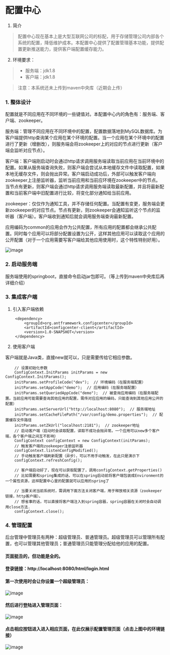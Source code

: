 # 配置中心

1. 简介
> 配置中心现在基本上是大型互联网公司的标配，用于存储管理公司内部各个系统的配置，降低维护成本。本配置中心提供了配置管理基本功能，提供配置更新推送能力，提供客户端配置缓存能力。

2. 环境要求：
> * 服务端：jdk1.8
> * 客户端：jdk1.8

> 注意：本系统还未上传到maven中央库（近期会上传）

### 1. 整体设计
配置就是不同应用在不同环境的一些键值对。本配置中心内的角色有：服务端、客户端、zookeeper。

服务端：管理不同应用在不同环境中的配置，配置数据落地到MySQL数据库。为客户端提供http查询某个应用在某个环境的配置。当一个应用在某个环境中的配置进行了更新（增删改），则服务端会将zookeeper上的对应的节点进行更新（客户端会监听对应节点）。

客户端：客户端刚启动时会通过http请求调用服务端读取当前应用在当前环境中的配置。如果从服务端查询失败，则客户端会尝试从本地缓存文件中读取配置，如果本地无缓存文件，则会抛出异常。客户端启动成功后，外部可以触发客户端向zookeeper上注册监听器，监听当前应用和当前应环境在zookeeper中的节点。当节点有更新，则客户端会通过http请求调用服务端读取最新配置，并且将最新配置和当前客户端中旧配置进行比较，将变化部分通知给当前应用。

zookeeper：仅仅作为通知工具，并不存储任何配置。当配置有变更，服务端会更新zookeeper的对应节点。节点有更新，则zookeeper会通知监听这个节点的监听器（客户端）。客户端收到通知后就会调用服务端查询最新配置。

应用编码为common的应用会作为公共配置，所有应用的配置都会继承公共配置。同时每个应用可以将部分配置设置为公开，这样其他应用可以读取这个应用的公开配置（对于一个应用需要写客户端给其他应用使用时，这个特性特别好用）。

![image](http://note.youdao.com/yws/api/personal/file/1B8BF06B204942A292E2268381A3F54E?method=download&shareKey=e0553eddaa6d5758c4a48c7fe104eeb5)

### 2. 启动服务端
服务端使用的springboot，直接命令启动jar包即可。（等上传到maven中央库后再详细介绍）

### 3. 集成客户端

1. 引入客户端依赖

        <dependency>
            <groupId>org.antframework.configcenter</groupId>
            <artifactId>configcenter-client</artifactId>
            <version>1.0-SNAPSHOT</version>
        </dependency>

2. 使用客户端

客户端就是Java类，直接new就可以，只是需要传给它相应参数。


        // 设置初始化参数
        ConfigContext.InitParams initParams = new ConfigContext.InitParams();
        initParams.setProfileCode("dev");  // 环境编码（在服务端配置）
        initParams.setAppCode("demo");  // 应用编码（在服务端配置） 
        initParams.setQueriedAppCode("demo");  // 被查询应用编码（在服务端配置。当前应用可能需要查询其他应用的配置，需传对应应用的编码，只能查询到其他应用公开的配置）
        initParams.setServerUrl("http://localhost:8080");  // 服务端地址
        initParams.setCacheFilePath("/var/config/demo.properties");  // 配置缓存文件路径
        initParams.setZkUrl("localhost:2181");  // zookeeper地址
        // 启动客户端（启动时会读取配置，读取不成功会抛异常。一个应用可以new多个客户端，各个客户端之间互不影响）
        ConfigContext configContext = new ConfigContext(initParams);
        // 触发客户端向zookeeper注册监听器
        configContext.listenConfigModified();
        // 手动触发客户端刷新配置（异步），可以不用手动触发，在此只是演示下
        configContext.refreshConfig();

        // 客户端启动好了，现在可以获取配置了，调用configContext.getProperties()
        // 比如需要和spring集成的话，可以在spring启动前将客户端包装成Environment的一个属性资源，这样配置中心里的配置就可以应用的spring了

        // 当要关闭当前系统时，需调用下面方法关闭客户端，用于释放相关资源（zookeeper链接，http客户端）。
        // 想省事的话，可以直接将客户端注入到spring容器，spring容器在关闭时会自动调用close方法.
        configContext.close();
        
### 4. 管理配置
后台管理中管理员有两种：超级管理员、普通管理员。超级管理员可以管理所有配置，也可以管理其他管理员；普通管理员只能管理分配给他的应用的配置。

#### 页面挺丑的，但功能是全的。

#### 登录链接：http://localhost:8080/html/login.html
#### 第一次使用时会让你设置一个超级管理员：

![image](http://note.youdao.com/yws/api/personal/file/85F715EF5C574FAC866F327D7D35396E?method=download&shareKey=2dd73f83d6700c3651513834078e5739)

#### 然后进行登陆进入管理页面：

![image](http://note.youdao.com/yws/api/personal/file/BCC71043C36A4B1694DAFD6058652AA1?method=download&shareKey=e14cd88177df559477464d4a71f2c7eb)

#### 点击相应按钮进入进入相应页面，在此仅展示配置管理页面（点击上图中的环境链接）

![image](http://note.youdao.com/yws/api/personal/file/EDEF433FBF2F4F109F44D952B2A43249?method=download&shareKey=ea2c3fc801049b76128c6b6ffc4ec261)

